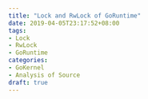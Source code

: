 ```yaml
---
title: "Lock and RwLock of GoRuntime"
date: 2019-04-05T23:17:52+08:00
tags:
- Lock
- RwLock
- GoRuntime
categories: 
- GoKernel
- Analysis of Source
draft: true
---
```


